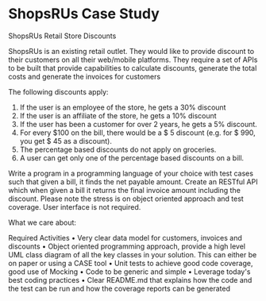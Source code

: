 # ShopsRUs Case Study

ShopsRUs Retail Store Discounts

ShopsRUs is an existing retail outlet. They would like to provide discount to their customers on all their web/mobile platforms. They require a set of APIs to be built that provide capabilities to calculate discounts, generate the total costs and generate the invoices for customers

The following discounts apply:
1.	If the user is an employee of the store, he gets a 30% discount
2.	If the user is an affiliate of the store, he gets a 10% discount
3.	If the user has been a customer for over 2 years, he gets a 5% discount.
4.	For every $100 on the bill, there would be a $ 5 discount (e.g. for $ 990, you get $ 45 as a discount).
5.	The percentage based discounts do not apply on groceries.
6.	A user can get only one of the percentage based discounts on a bill.

Write a program in a programming language of your choice with test cases such that given a bill, it finds the net payable amount. Create an RESTful API which when given a bill it returns the final invoice amount including the discount. Please note the stress is on object oriented approach and test coverage. User interface is not required. 

What we care about:

Required Activities
•	Very clear data model for customers, invoices and discounts
•	Object oriented programming approach, provide a high level UML class diagram of all the key classes in your solution. This can either be on paper or using a CASE tool
•	Unit tests to achieve good code coverage, good use of Mocking
•	Code to be generic and simple
•	Leverage today's best coding practices
•	Clear README.md that explains how the code and the test can be run and how the coverage reports can be generated
